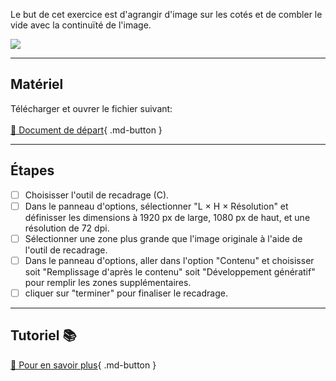

Le but de cet exercice est d'agrangir d'image sur les cotés et de combler le vide avec la continuïté de l'image.

![](../assets/image/07_echelle_base_sur_le_contenu.jpg)    <br>

***

## Matériel

Télécharger et ouvrer le fichier suivant:  <br>
<br>
[📁 Document de départ](../assets/image/07_echelle_base_sur_le_contenu.jpg){ .md-button }   <br>

***

## Étapes

- [ ] Choisisser l'outil de recadrage (C).
- [ ] Dans le panneau d'options, sélectionner "L × H × Résolution" et définisser les dimensions à 1920 px de large, 1080 px de haut, et une résolution de 72 dpi.
- [ ] Sélectionner une zone plus grande que l'image originale à l'aide de l'outil de recadrage.
- [ ] Dans le panneau d'options, aller dans l'option "Contenu" et choisisser soit "Remplissage d'après le contenu" soit "Développement génératif" pour remplir les zones supplémentaires.
- [ ] cliquer sur "terminer" pour finaliser le recadrage.

***

## Tutoriel 📚

[📖 Pour en savoir plus](https://cmontmorency365-my.sharepoint.com/:v:/g/personal/flpilote_cmontmorency_qc_ca/EbnE68gSWHpBnmw4AvG4CTUB__EffVCs-eea_Ui6xUEorw?nav=eyJyZWZlcnJhbEluZm8iOnsicmVmZXJyYWxBcHAiOiJPbmVEcml2ZUZvckJ1c2luZXNzIiwicmVmZXJyYWxBcHBQbGF0Zm9ybSI6IldlYiIsInJlZmVycmFsTW9kZSI6InZpZXciLCJyZWZlcnJhbFZpZXciOiJNeUZpbGVzTGlua0NvcHkifX0&e=4Cq2Kk){ .md-button }   <br>
